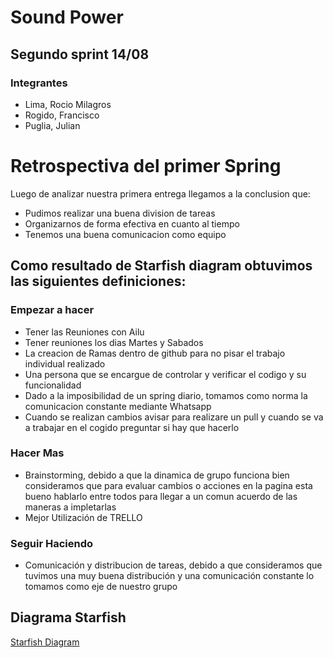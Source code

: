 # Sound Power
## Segundo sprint 14/08
### Integrantes
* Lima, Rocio Milagros
* Rogido, Francisco
* Puglia, Julian

# Retrospectiva del primer Spring

Luego de analizar nuestra primera entrega llegamos a la conclusion que: 

* Pudimos realizar una buena division de tareas
* Organizarnos de forma efectiva en cuanto al tiempo
* Tenemos una buena comunicacion como equipo

## Como resultado de Starfish diagram obtuvimos las siguientes  definiciones:

### Empezar a hacer

* Tener las Reuniones con Ailu
* Tener reuniones los dias Martes y Sabados
* La creacion de Ramas dentro de github para no pisar el trabajo individual realizado
* Una persona que se encargue de controlar y verificar el codigo y su funcionalidad 
* Dado a la imposibilidad de un spring diario, tomamos como norma la comunicacion constante mediante Whatsapp
* Cuando se realizan cambios avisar para realizare un pull y cuando se va a trabajar en el cogido preguntar si hay que hacerlo

### Hacer Mas

* Brainstorming, debido a que la dinamica de grupo funciona bien consideramos que para evaluar cambios o acciones en la pagina esta bueno hablarlo entre todos para llegar a un comun acuerdo de las maneras a impletarlas 
* Mejor Utilización de TRELLO 

### Seguir Haciendo

* Comunicación y distribucion de tareas, debido a que consideramos que tuvimos una muy buena distribución y una comunicación constante lo tomamos como eje de nuestro grupo 

## Diagrama Starfish

[Starfish Diagram](https://github.com/JulianPuglia/grupo_4_SoundPower/blob/master/RETROSPECTIVAS/StarfishD/StarfishDiagram1.png)


